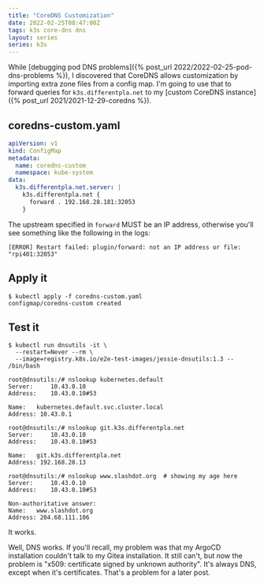 ```yaml
---
title: "CoreDNS Customization"
date: 2022-02-25T08:47:00Z
tags: k3s core-dns dns
layout: series
series: k3s
---
```


While [debugging pod DNS problems]({% post_url 2022/2022-02-25-pod-dns-problems %}), I discovered that CoreDNS allows
customization by importing extra zone files from a config map. I'm going to use that to forward queries for `k3s.differentpla.net` to my [custom CoreDNS instance]({% post_url 2021/2021-12-29-coredns %}).

## coredns-custom.yaml

```yaml
apiVersion: v1
kind: ConfigMap
metadata:
  name: coredns-custom
  namespace: kube-system
data:
  k3s.differentpla.net.server: |
    k3s.differentpla.net {
      forward . 192.168.28.181:32053
    }
```

The upstream specified in `forward` MUST be an IP address, otherwise you'll see something like the following in the
logs:

```
[ERROR] Restart failed: plugin/forward: not an IP address or file: "rpi401:32053"
```

## Apply it

```
$ kubectl apply -f coredns-custom.yaml
configmap/coredns-custom created
```

## Test it

```
$ kubectl run dnsutils -it \
  --restart=Never --rm \
  --image=registry.k8s.io/e2e-test-images/jessie-dnsutils:1.3 -- /bin/bash
```

```
root@dnsutils:/# nslookup kubernetes.default
Server:		10.43.0.10
Address:	10.43.0.10#53

Name:	kubernetes.default.svc.cluster.local
Address: 10.43.0.1
```

```
root@dnsutils:/# nslookup git.k3s.differentpla.net
Server:		10.43.0.10
Address:	10.43.0.10#53

Name:	git.k3s.differentpla.net
Address: 192.168.28.13
```

```
root@dnsutils:/# nslookup www.slashdot.org  # showing my age here
Server:		10.43.0.10
Address:	10.43.0.10#53

Non-authoritative answer:
Name:	www.slashdot.org
Address: 204.68.111.106
```

It works.

Well, DNS works. If you'll recall, my problem was that my ArgoCD installation couldn't talk to my Gitea installation. It
still can't, but now the problem is "x509: certificate signed by unknown authority". It's always DNS, except when it's
certificates. That's a problem for a later post.
